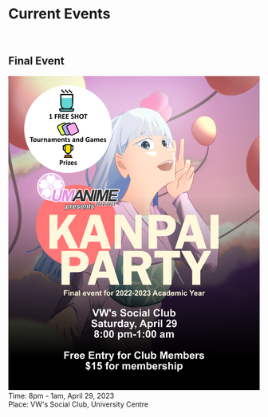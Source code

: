 # Current Events

<br>


<!-- 
<br>
<br>


---

# Future Events
> Dates and places are subject to change. -->

## Final Event
![Year End Party](./assets/kanpai_party.png)  
Time: 8pm - 1am, April 29, 2023  
Place: VW's Social Club, University Centre  


